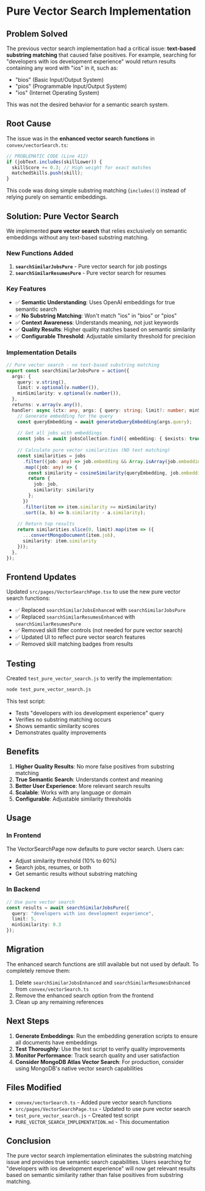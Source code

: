# Pure Vector Search Implementation

## Problem Solved

The previous vector search implementation had a critical issue: **text-based substring matching** that caused false positives. For example, searching for "developers with ios development experience" would return results containing any word with "ios" in it, such as:
- "bios" (Basic Input/Output System)
- "pios" (Programmable Input/Output System)
- "ios" (Internet Operating System)

This was not the desired behavior for a semantic search system.

## Root Cause

The issue was in the **enhanced vector search functions** in `convex/vectorSearch.ts`:

```typescript
// PROBLEMATIC CODE (Line 412)
if (jobText.includes(skillLower)) {
  skillScore += 0.3; // High weight for exact matches
  matchedSkills.push(skill);
}
```

This code was doing simple substring matching (`includes()`) instead of relying purely on semantic embeddings.

## Solution: Pure Vector Search

We implemented **pure vector search** that relies exclusively on semantic embeddings without any text-based substring matching.

### New Functions Added

1. **`searchSimilarJobsPure`** - Pure vector search for job postings
2. **`searchSimilarResumesPure`** - Pure vector search for resumes

### Key Features

- ✅ **Semantic Understanding**: Uses OpenAI embeddings for true semantic search
- ✅ **No Substring Matching**: Won't match "ios" in "bios" or "pios"
- ✅ **Context Awareness**: Understands meaning, not just keywords
- ✅ **Quality Results**: Higher quality matches based on semantic similarity
- ✅ **Configurable Threshold**: Adjustable similarity threshold for precision

### Implementation Details

```typescript
// Pure vector search - no text-based substring matching
export const searchSimilarJobsPure = action({
  args: {
    query: v.string(),
    limit: v.optional(v.number()),
    minSimilarity: v.optional(v.number()),
  },
  returns: v.array(v.any()),
  handler: async (ctx: any, args: { query: string; limit?: number; minSimilarity?: number }): Promise<any[]> => {
    // Generate embedding for the query
    const queryEmbedding = await generateQueryEmbedding(args.query);
    
    // Get all jobs with embeddings
    const jobs = await jobsCollection.find({ embedding: { $exists: true } }).toArray();
    
    // Calculate pure vector similarities (NO text matching)
    const similarities = jobs
      .filter((job: any) => job.embedding && Array.isArray(job.embedding))
      .map((job: any) => {
        const similarity = cosineSimilarity(queryEmbedding, job.embedding);
        return {
          job: job,
          similarity: similarity
        };
      })
      .filter(item => item.similarity >= minSimilarity)
      .sort((a, b) => b.similarity - a.similarity);
    
    // Return top results
    return similarities.slice(0, limit).map(item => ({
      ...convertMongoDocument(item.job),
      similarity: item.similarity
    }));
  },
});
```

## Frontend Updates

Updated `src/pages/VectorSearchPage.tsx` to use the new pure vector search functions:

- ✅ Replaced `searchSimilarJobsEnhanced` with `searchSimilarJobsPure`
- ✅ Replaced `searchSimilarResumesEnhanced` with `searchSimilarResumesPure`
- ✅ Removed skill filter controls (not needed for pure vector search)
- ✅ Updated UI to reflect pure vector search features
- ✅ Removed skill matching badges from results

## Testing

Created `test_pure_vector_search.js` to verify the implementation:

```bash
node test_pure_vector_search.js
```

This test script:
- Tests "developers with ios development experience" query
- Verifies no substring matching occurs
- Shows semantic similarity scores
- Demonstrates quality improvements

## Benefits

1. **Higher Quality Results**: No more false positives from substring matching
2. **True Semantic Search**: Understands context and meaning
3. **Better User Experience**: More relevant search results
4. **Scalable**: Works with any language or domain
5. **Configurable**: Adjustable similarity thresholds

## Usage

### In Frontend
The VectorSearchPage now defaults to pure vector search. Users can:
- Adjust similarity threshold (10% to 60%)
- Search jobs, resumes, or both
- Get semantic results without substring matching

### In Backend
```typescript
// Use pure vector search
const results = await searchSimilarJobsPure({
  query: "developers with ios development experience",
  limit: 5,
  minSimilarity: 0.3
});
```

## Migration

The enhanced search functions are still available but not used by default. To completely remove them:

1. Delete `searchSimilarJobsEnhanced` and `searchSimilarResumesEnhanced` from `convex/vectorSearch.ts`
2. Remove the enhanced search option from the frontend
3. Clean up any remaining references

## Next Steps

1. **Generate Embeddings**: Run the embedding generation scripts to ensure all documents have embeddings
2. **Test Thoroughly**: Use the test script to verify quality improvements
3. **Monitor Performance**: Track search quality and user satisfaction
4. **Consider MongoDB Atlas Vector Search**: For production, consider using MongoDB's native vector search capabilities

## Files Modified

- `convex/vectorSearch.ts` - Added pure vector search functions
- `src/pages/VectorSearchPage.tsx` - Updated to use pure vector search
- `test_pure_vector_search.js` - Created test script
- `PURE_VECTOR_SEARCH_IMPLEMENTATION.md` - This documentation

## Conclusion

The pure vector search implementation eliminates the substring matching issue and provides true semantic search capabilities. Users searching for "developers with ios development experience" will now get relevant results based on semantic similarity rather than false positives from substring matching. 